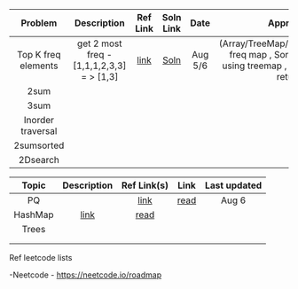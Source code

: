 
| 	Problem	 | 	Description	 | 	Ref Link 	 | Soln Link | 	Date	 |  	Approach 
| 	:-----:	| 	:-----:	 | 	:-----:	 | 	:-----:	  | 	:-----: |	:-----:	 | 
| 	Top K freq elements | get 2 most freq -[1,1,1,2,3,3] = > [1,3]	| 	[link](https://leetcode.com/problems/top-k-frequent-elements/)	| [Soln](https://github.com/Rach1507/DSA/blob/main/Neetcode-2023/Arrays%26Hashing/topKFreq.java) |	Aug 5/6	 | (Array/TreeMap/Hashmap)Create freq map , Sort acc to values using treemap , slice k elemetns return  |
| 	2sum	| 		| 		 |  		 |
| 	3sum	| 		| 		 |  		 |
| 	Inorder traversal	| 		| 		 |   		 |
| 	2sumsorted	| 		| 		 |  		 |
| 	2Dsearch	| 		| 		 |  		 |

| 	Topic	 | 	Description	 | 	Ref Link(s) 	 | 	Link	 | Last updated  	   
| 	:-----:	| 	:-----:	 | 	:-----:	 | 	:-----:	  | 	:-----:	 | 
| 	PQ | | 	[link]()	| [read]() | 	Aug 6	 
| 	HashMap	| 		[link]()	| [read]()  |  		 |
| 	Trees	| 		| 		 |  		 |
| 		| 		| 		 |   		 |
| 		| 		| 		 |  		 |

Ref leetcode lists

-Neetcode - https://neetcode.io/roadmap
